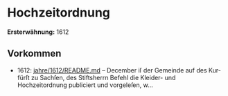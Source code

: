 # Hochzeitordnung

**Ersterwähnung:** 1612

## Vorkommen
- 1612: [jahre/1612/README.md](../jahre/1612/README.md) – December iſ der Gemeinde auf des Kur-
fürſt zu Sachſen, des Stiftsherrn Befehl die Kleider-
und Hochzeitordnung publiciert und vorgeleſen, w...
